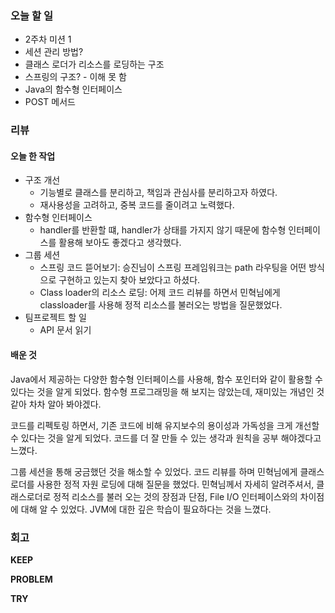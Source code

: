 ### 오늘 할 일

- 2주차 미션 1
- 세션 관리 방법?
- 클래스 로더가 리소스를 로딩하는 구조
- 스프링의 구조? - 이해 못 함
- Java의 함수형 인터페이스
- POST 메서드
### 리뷰

#### 오늘 한 작업

- 구조 개선
	- 기능별로 클래스를 분리하고, 책임과 관심사를 분리하고자 하였다.
	- 재사용성을 고려하고, 중복 코드를 줄이려고 노력했다.
- 함수형 인터페이스
	- handler를 반환할 떄, handler가 상태를 가지지 않기 때문에 함수형 인터페이스를 활용해 보아도 좋겠다고 생각했다.
- 그룹 세션
	- 스프링 코드 뜯어보기: 승진님이 스프링 프레임워크는 path 라우팅을 어떤 방식으로 구현하고 있는지 찾아 보았다고 하셨다.
	- Class loader의 리소스 로딩: 어제 코드 리뷰를 하면서 민혁님에게 classloader를 사용해 정적 리소스를 불러오는 방법을 질문했었다. 
- 팀프로젝트 할 일
	- API 문서 읽기

#### 배운 것

Java에서 제공하는 다양한 함수형 인터페이스를 사용해, 함수 포인터와 같이 활용할 수 있다는 것을 알게 되었다. 함수형 프로그래밍을 해 보지는 않았는데, 재미있는 개념인 것 같아 차차 알아 봐야겠다.

코드를 리펙토링 하면서, 기존 코드에 비해 유지보수의 용이성과 가독성을 크게 개선할 수 있다는 것을 알게 되었다. 코드를 더 잘 만들 수 있는 생각과 원칙을 공부 해야겠다고 느꼈다.

그룹 세션을 통해 궁금했던 것을 해소할 수 있었다. 코드 리뷰를 하며 민혁님에게 클래스로더를 사용한 정적 자원 로딩에 대해 질문을 했었다. 민혁님께서 자세히 알려주셔서, 클래스로더로 정적 리소스를 불러 오는 것의 장점과 단점, File I/O 인터페이스와의 차이점에 대해 알 수 있었다. JVM에 대한 깊은 학습이 필요하다는 것을 느꼈다.

### 회고

**KEEP**

**PROBLEM**

**TRY**





